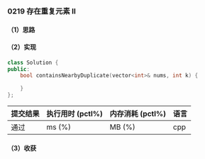 ### 0219 存在重复元素 II

#### （1）思路

#### （2）实现

```cpp
class Solution {
public:
    bool containsNearbyDuplicate(vector<int>& nums, int k) {

    }
};
```

| 提交结果 | 执行用时 (pctl%) | 内存消耗 (pctl%) | 语言 |
|:---------|:-----------------|:-----------------|:-----|
| 通过     |  ms (%)   |  MB (%)  | cpp  |

#### （3）收获

